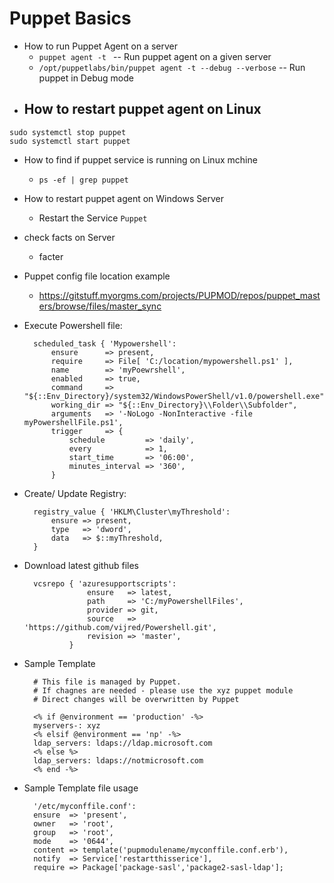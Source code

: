 Puppet Basics
=============


* How to run Puppet Agent on a server
    - `puppet agent -t ` -- Run puppet agent on a given server 
    - `/opt/puppetlabs/bin/puppet agent -t --debug --verbose` -- Run puppet in Debug mode 
* How to restart puppet agent on Linux 
    - 
```
sudo systemctl stop puppet
sudo systemctl start puppet
```
* How to find if puppet service is running on Linux mchine
    - `ps -ef | grep puppet`
* How to restart puppet agent on Windows Server
    - Restart the Service `Puppet`
* check facts on Server
    - facter 
* Puppet config file location example
    - https://gitstuff.myorgms.com/projects/PUPMOD/repos/puppet_masters/browse/files/master_sync


* Execute Powershell file:

        scheduled_task { 'Mypowershell':
            ensure      => present,
            require     => File[ 'C:/location/mypowershell.ps1' ],
            name        => 'myPoewrshell',
            enabled     => true,
            command     => "${::Env_Directory}/system32/WindowsPowerShell/v1.0/powershell.exe",
            working_dir => "${::Env_Directory}\\Folder\\Subfolder",
            arguments   => '-NoLogo -NonInteractive -file myPowershellFile.ps1',
            trigger     => {
                schedule         => 'daily',
                every            => 1,
                start_time       => '06:00',
                minutes_interval => '360',
            }


* Create/ Update Registry:

        registry_value { 'HKLM\Cluster\myThreshold':
            ensure => present,
            type   => 'dword',
            data   => $::myThreshold,
        }


* Download latest github files 

        vcsrepo { 'azuresupportscripts':
                    ensure   => latest,
                    path     => 'C:/myPowershellFiles',
                    provider => git,
                    source   => 'https://github.com/vijred/Powershell.git',
                    revision => 'master',
                }


* Sample Template

        # This file is managed by Puppet.
        # If chagnes are needed - please use the xyz puppet module
        # Direct changes will be overwritten by Puppet

        <% if @environment == 'production' -%>
        myservers-: xyz
        <% elsif @environment == 'np' -%>
        ldap_servers: ldaps://ldap.microsoft.com 
        <% else %>
        ldap_servers: ldaps://notmicrosoft.com
        <% end -%>

* Sample Template file usage 

        '/etc/myconffile.conf':
        ensure  => 'present',
        owner   => 'root',
        group   => 'root',
        mode    => '0644',
        content => template('pupmodulename/myconffile.conf.erb'),
        notify  => Service['restartthisserice'],
        require => Package['package-sasl','package2-sasl-ldap'];

